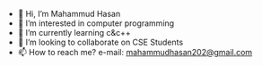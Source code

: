 - 👋 Hi, I’m Mahammud Hasan
- 👀 I’m interested in computer programming
- 🌱 I’m currently learning c&c++
- 💞️ I’m looking to collaborate on CSE Students
- 📫 How to reach me? e-mail: mahammudhasan202@gmail.com

<!---
mahammudhasan202/mahammudhasan202 is a ✨ special ✨ repository because its `README.md` (this file) appears on your GitHub profile.
You can click the Preview link to take a look at your changes.
--->

